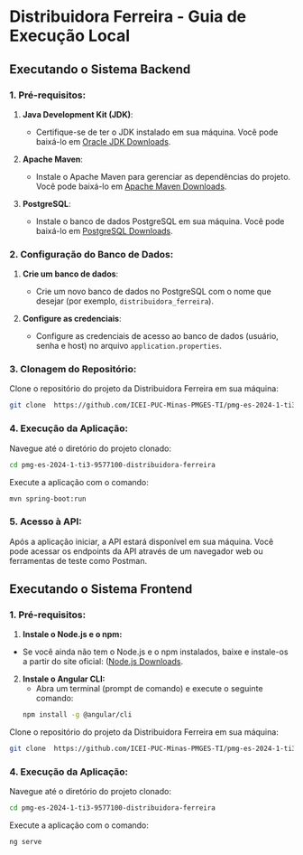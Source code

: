 # Distribuidora Ferreira - Guia de Execução Local

## Executando o Sistema Backend

### 1. Pré-requisitos:

1. **Java Development Kit (JDK)**:
   - Certifique-se de ter o JDK instalado em sua máquina. Você pode baixá-lo em [Oracle JDK Downloads](https://www.oracle.com/java/technologies/downloads/).

2. **Apache Maven**:
   - Instale o Apache Maven para gerenciar as dependências do projeto. Você pode baixá-lo em [Apache Maven Downloads](https://maven.apache.org/download.cgi).

3. **PostgreSQL**:
   - Instale o banco de dados PostgreSQL em sua máquina. Você pode baixá-lo em [PostgreSQL Downloads](https://www.postgresql.org/download/).

### 2. Configuração do Banco de Dados:

1. **Crie um banco de dados**:
   - Crie um novo banco de dados no PostgreSQL com o nome que desejar (por exemplo, `distribuidora_ferreira`).

2. **Configure as credenciais**:
   - Configure as credenciais de acesso ao banco de dados (usuário, senha e host) no arquivo `application.properties`.

### 3. Clonagem do Repositório:

Clone o repositório do projeto da Distribuidora Ferreira em sua máquina:
```bash
git clone  https://github.com/ICEI-PUC-Minas-PMGES-TI/pmg-es-2024-1-ti3-9577100-distribuidora-ferreira.git
```

### 4. Execução da Aplicação:
Navegue até o diretório do projeto clonado:
```bash
cd pmg-es-2024-1-ti3-9577100-distribuidora-ferreira
```
Execute a aplicação com o comando:
```bash
mvn spring-boot:run
```
### 5. Acesso à API:
Após a aplicação iniciar, a API estará disponível em sua máquina.
Você pode acessar os endpoints da API através de um navegador web ou ferramentas de teste como Postman.

## Executando o Sistema Frontend
### 1. Pré-requisitos:
1. **Instale o Node.js e o npm:**
  - Se você ainda não tem o Node.js e o npm instalados, baixe e instale-os a partir do site oficial: ([Node.js Downloads](https://nodejs.org/en/download/package-manager/](https://nodejs.org/en/download/package-manager)).
2. **Instale o Angular CLI:**
    - Abra um terminal (prompt de comando) e execute o seguinte comando:
    ```bash
    npm install -g @angular/cli
    ```
Clone o repositório do projeto da Distribuidora Ferreira em sua máquina:
```bash
git clone  https://github.com/ICEI-PUC-Minas-PMGES-TI/pmg-es-2024-1-ti3-9577100-distribuidora-ferreira.git
```

### 4. Execução da Aplicação:
Navegue até o diretório do projeto clonado:
```bash
cd pmg-es-2024-1-ti3-9577100-distribuidora-ferreira
```
Execute a aplicação com o comando:
```bash
ng serve
```
